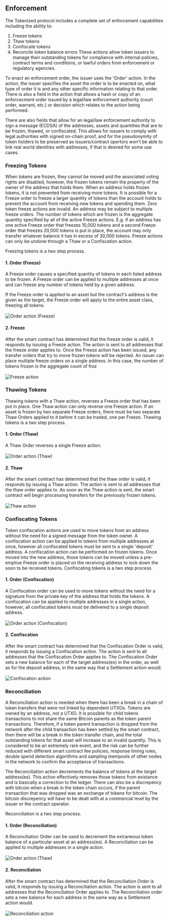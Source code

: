 ## Enforcement
The Tokenized protocol includes a complete set of enforcement capabilities including the ability to:
1. Freeze tokens
2. Thaw tokens
3. Confiscate tokens
4. Reconcile token balance errors
These actions allow token issuers to manage their outstanding tokens for compliance with internal policies, contract terms and conditions, or lawful orders from enforcement or regulatory agencies. 

To enact an enforcement order, the issuer uses the 'Order' action. In the action, the issuer specifies the asset the order is to be enacted on, what type of order it is and any other specific information relating to that order. There is also a field in the action that allows a hash or copy of an enforcecment order issued by a legal/law enforcement authority (court order, warrant, etc.) or decision which relates to the action being performed.  

There are also fields that allow for an legal/law enforcement authority to sign a message (ECDSA) of the addresses, assets and quantities that are to be frozen, thawed, or confiscated.  This allows for issuers to comply with legal authorities with signed on-chain proof, and for the pseudonymity of token holders to be preserved as issuers/contract opertors won't be able to link real world identities with addresses, if that is desired for some use cases.

### Freezing Tokens
When tokens are frozen, they cannot be moved and the associated voting rights are disabled, however, the frozen tokens remain the property of the owner of the address that holds them.
When an address holds frozen tokens, it is not prevented from receiving more tokens. It is possible for a Freeze order to freeze a larger quantity of tokens than the account holds to prevent the account from receiving new tokens and spending them. Zero token freeze actions are invalid.
An address may be subject to multiple freeze orders. The number of tokens which are frozen is the aggregate quantity specified by all of the active Freeze actions. E.g. if an address has one active Freeze order that freezes 10,000 tokens and a second Freeze order that freezes 20,000 tokens is put in place, the account may only transfer whatever balance it has in excess of 30,000 tokens. Freeze actions can only be undone through a Thaw or a Confiscation action. 

Freezing tokens is a two step process.
#### 1. Order (Freeze)
A Freeze order causes a specified quantity of tokens in each listed address to be frozen. A Freeze order can be applied to multiple addresses at once and can freeze any number of tokens held by a given address.

If the Freeze order is applied to an asset but the contract's address is the given as the target, the Freeze order will apply to the entire asset class, freezing all tokens.
<br><br>
<img src="https://raw.githubusercontent.com/tokenized/docs/master/images/order-action-freeze.svg?sanitize=true" alt="Order action (Freeze)" align="middle">
#### 2. Freeze
After the smart contract has determined that the freeze order is valid, it responds by issuing a Freeze action. The action is sent to all addresses that the freeze order applies to. Once the Freeze action has been issued, any transfer orders that try to move frozen tokens will be rejected.
An issuer can place multiple freeze orders on a single address. In this case, the number of tokens frozen is the aggregate count of froz
<br><br>
<img src="https://raw.githubusercontent.com/tokenized/docs/master/images/freeze-action.svg?sanitize=true" alt="Freeze action" align="middle">

### Thawing Tokens
Thawing tokens with a Thaw action, reverses a Freeze order that has been put in place. One Thaw action can only reverse one Freeze action. If an asset is frozen by two separate Freeze orders, there must be two separate Thaw Orders applied to it before it can be traded, one per Freeze. 
Thawing tokens is a two step process.

#### 1. Order (Thaw)
A Thaw Order reverses a single Freeze action.
<br><br>
<img src="https://raw.githubusercontent.com/tokenized/docs/master/images/order-action-thaw.svg?sanitize=true" alt="Order action (Thaw)" align="middle">
#### 2. Thaw
After the smart contract has determined that the thaw order is valid, it responds by issuing a Thaw action. The action is sent to all addresses that the thaw order applies to. As soon as the Thaw action is sent, the smart contract will begin processing transfers for the previously frozen tokens.
<br><br>
<img src="https://raw.githubusercontent.com/tokenized/docs/master/images/thaw-action.svg?sanitize=true" alt="Thaw action" align="middle">

### Confiscating Tokens
Token confiscation actions are used to move tokens from an address without the need for a signed message from the token owner. A confiscation action can be applied to tokens from multiple addresses at once, however all confiscated tokens must be sent to a single 'deposit' address. A confiscation action can be performed on frozen tokens. Once moved into the new address, those tokens can be moved unless a pre-emptive Freeze order is placed on the receiving address to lock down the soon to be received tokens.
Confiscating tokens is a two step process.

#### 1. Order (Confiscation)
A Confiscation order can be used to move tokens without the need for a signature from the private key of the address that holds the tokens. A confiscation can be applied to multiple addresses in a single action, however, all confiscated tokens must be delivered to a single deposit address.
<br><br>
<img src="https://raw.githubusercontent.com/tokenized/docs/master/images/order-action-confiscation.svg?sanitize=true" alt="Order action (Confiscation)" align="middle">
#### 2. Confiscation
After the smart contract has determined that the Confiscation Order is valid, it responds by issuing a Confiscation action. The action is sent to all addresses that the Confiscation Order applies to. The Confiscation Order sets a new balance for each of the target address(es) in the order, as well as for the deposit address, in the same way that a Settlement action would.
<br><br>
<img src="https://raw.githubusercontent.com/tokenized/docs/master/images/confiscation-action.svg?sanitize=true" alt="Confiscation action" align="middle">

### Reconciliation
A Reconciliation action is needed when there has been a break in a chain of token transfers that were not linked by dependent UTXOs.  Tokens are owned by an address, not a UTXO.  It is possible for child tokens transactions to not share the same Bitcoin parents as the token parent transactions. Therefore, if a token parent transaction is dropped from the network after the child transaction has been settled by the smart contract, then there will be a break in the token transfer chain, and the total outstanding tokens for that asset will increase to an invalid quantity. 
This is considered to be an extremely rare event, and the risk can be further reduced with different smart contract fee policies, response timing rules, double spend detection algorithms and sampling mempools of other nodes in the network to confirm the acceptance of transactions.

The Reconciliation action decrements the balance of tokens at the target address(es).  This action effectively removes those tokens from existance and is basically a correction to the ledger. There can also be a discrepency with bitcoin when a break in the token chain occurs, if the parent transaction that was dropped was an exchange of tokens for bitcoin.  The bitcoin discrepency will have to be dealt with at a commercial level by the issuer or the contract operator.

Reconciliation is a two step process.

#### 1. Order (Reconciliation)
A Reconciliation Order can be used to decrement the extraneous token balance of a particular asset at an address(es). A Reconciliation can be applied to multiple addresses in a single action.
<br><br>
<img src="https://raw.githubusercontent.com/tokenized/docs/master/images/order-action-reconciliation.svg?sanitize=true" alt="Order action (Thaw)" align="middle">
#### 2. Reconciliation
After the smart contract has determined that the Reconciliation Order is valid, it responds by issuing a Reconciliation action. The action is sent to all addresses that the Reconciliation Order applies to. The Reconciliation order sets a new balance for each address in the same way as a Settlement action would.
<br><br>
<img src="https://raw.githubusercontent.com/tokenized/docs/master/images/reconciliation-action.svg?sanitize=true" alt="Reconciliation action" align="middle">
